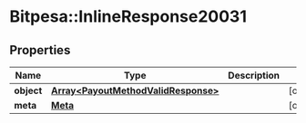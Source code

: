 # Bitpesa::InlineResponse20031

## Properties
Name | Type | Description | Notes
------------ | ------------- | ------------- | -------------
**object** | [**Array&lt;PayoutMethodValidResponse&gt;**](PayoutMethodValidResponse.md) |  | [optional] 
**meta** | [**Meta**](Meta.md) |  | [optional] 


